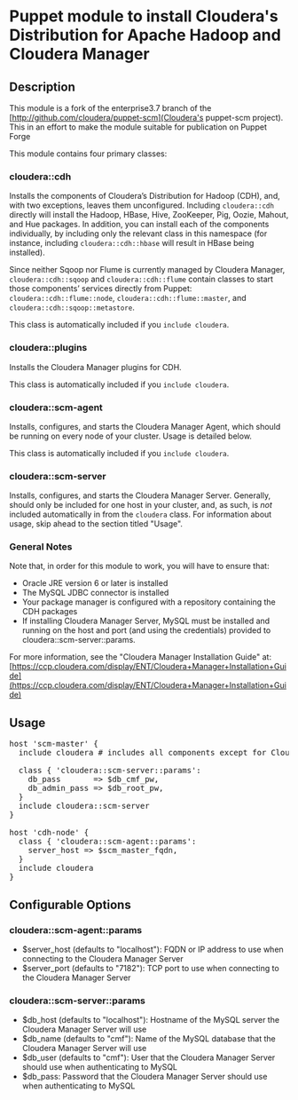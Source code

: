 # Puppet module to install Cloudera's Distribution for Apache Hadoop and Cloudera Manager

## Description

This module is a fork of the enterprise3.7 branch of the [http://github.com/cloudera/puppet-scm](Cloudera's puppet-scm project). This in an effort to make the module suitable for publication on Puppet Forge

This module contains four primary classes:

### cloudera::cdh

Installs the components of Cloudera’s Distribution for Hadoop (CDH), and, with two exceptions, leaves them unconfigured. Including `cloudera::cdh` directly will install the Hadoop, HBase, Hive, ZooKeeper, Pig, Oozie, Mahout, and Hue packages. In addition, you can install each of the components individually, by including only the relevant class in this namespace (for instance, including `cloudera::cdh::hbase` will result in HBase being installed).

Since neither Sqoop nor Flume is currently managed by Cloudera Manager, `cloudera::cdh::sqoop` and `cloudera::cdh::flume` contain classes to start those components’ services directly from Puppet: `cloudera::cdh::flume::node`, `cloudera::cdh::flume::master`, and `cloudera::cdh::sqoop::metastore`.

This class is automatically included if you `include cloudera`.


### cloudera::plugins

Installs the Cloudera Manager plugins for CDH. 

This class is automatically included if you `include cloudera`.

### cloudera::scm-agent

Installs, configures, and starts the Cloudera Manager Agent, which should be running on every
node of your cluster.  Usage is detailed below.

This class is automatically included if you `include cloudera`.

### cloudera::scm-server

Installs, configures, and starts the Cloudera Manager Server.  Generally, should only
be included for one host in your cluster, and, as such, is *not* included automatically
in from the `cloudera` class.  For information about usage, skip ahead to the section titled "Usage".

### General Notes

Note that, in order for this module to work, you will have to ensure that:

 * Oracle JRE version 6 or later is installed
 * The MySQL JDBC connector is installed
 * Your package manager is configured with a repository containing the CDH packages
 * If installing Cloudera Manager Server, MySQL must be installed and running on the host and port (and using the credentials) provided to cloudera::scm-server::params.

For more information, see the "Cloudera Manager Installation Guide" at:
[https://ccp.cloudera.com/display/ENT/Cloudera+Manager+Installation+Guide](https://ccp.cloudera.com/display/ENT/Cloudera+Manager+Installation+Guide)

## Usage

<pre>
host 'scm-master' {
  include cloudera # includes all components except for Cloudera Manager Server
 
  class { 'cloudera::scm-server::params':
    db_pass       => $db_cmf_pw,
    db_admin_pass => $db_root_pw,
  }
  include cloudera::scm-server
}

host 'cdh-node' {
  class { 'cloudera::scm-agent::params':
    server_host => $scm_master_fqdn,
  }
  include cloudera
}
</pre>

## Configurable Options

### cloudera::scm-agent::params

 * $server\_host (defaults to "localhost"): FQDN or IP address to use when connecting to the Cloudera Manager Server
 * $server\_port (defaults to "7182"): TCP port to use when connecting to the Cloudera Manager Server

### cloudera::scm-server::params
 * $db\_host (defaults to "localhost"): Hostname of the MySQL server the Cloudera Manager Server will use
 * $db\_name (defaults to "cmf"): Name of the MySQL database that the Cloudera Manager Server will use
 * $db\_user (defaults to "cmf"): User that the Cloudera Manager Server should use when authenticating to MySQL
 * $db\_pass: Password that the Cloudera Manager Server should use when authenticating to MySQL
